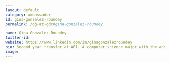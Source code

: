 ```yaml
---
layout: default
category: ambassador
id: gina-gonzalez-roundey
permalink: /dg-at-gdc#gina-gonzalez-roundey

name: Gina Gonzalez-Roundey
twitter-id:
website: https://www.linkedin.com/in/ginagonzalezroundey
bio: Second year transfer at WPI. A computer science major with the added perspective of going from a liberal arts degree to a polytechnic school. Focus on writing programs for social change.
image:
---
```

